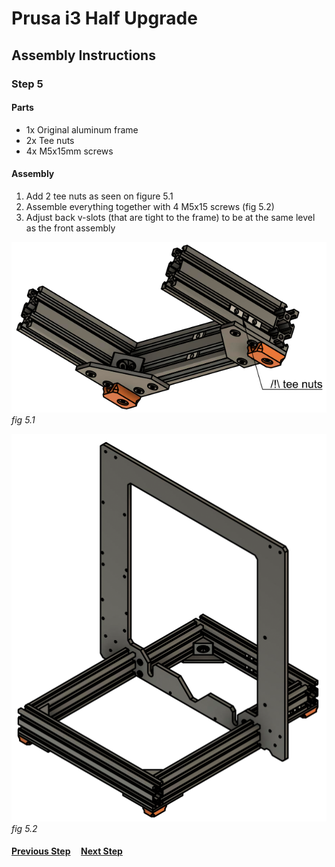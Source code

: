 # Prusa i3 Half Upgrade

## Assembly Instructions

### Step 5

#### Parts

* 1x Original aluminum frame
* 2x Tee nuts
* 4x M5x15mm screws

#### Assembly

1.  Add 2 tee nuts as seen on figure 5.1
1.  Assemble everything together with 4 M5x15 screws (fig 5.2)
1.  Adjust back v-slots (that are tight to the frame) to be at the same level as the front assembly

![](img/fig5.1.png)\
*fig 5.1*

![](img/fig5.2.png)\
*fig 5.2*

#### [Previous Step](step04.md) &nbsp;&nbsp;&nbsp; [Next Step](step06.md)